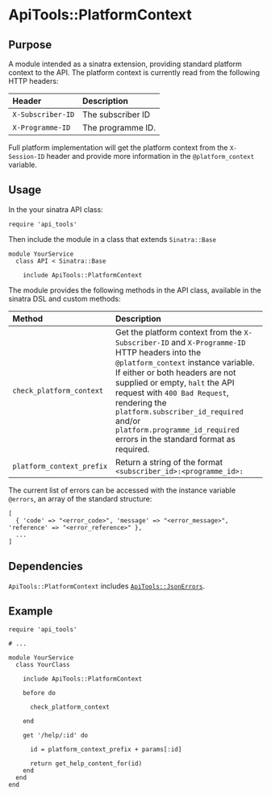 # ApiTools::PlatformContext

## Purpose

A module intended as a sinatra extension, providing standard platform context to the API. The platform context is currently read from the following HTTP headers:

| Header   | Description   |
|:---------|:--------------|
| `X-Subscriber-ID` | The subscriber ID |
| `X-Programme-ID` | The programme ID. |

Full platform implementation will get the platform context from the `X-Session-ID` header and provide more information in the `@platform_context` variable.

## Usage

In the your sinatra API class:

    require 'api_tools'

Then include the module in a class that extends `Sinatra::Base`

    module YourService
      class API < Sinatra::Base

        include ApiTools::PlatformContext

The module provides the following methods in the API class, available in the sinatra DSL and custom methods:

| Method   | Description   |
|:---------|:--------------|
| `check_platform_context` | Get the platform context from the `X-Subscriber-ID` and `X-Programme-ID` HTTP headers into the `@platform_context` instance variable. If either or both headers are not supplied or empty, `halt` the API request with `400 Bad Request`, rendering the `platform.subscriber_id_required` and/or `platform.programme_id_required` errors in the standard format as required. |
| `platform_context_prefix` | Return a string of the format `<subscriber_id>:<programme_id>:` |

The current list of errors can be accessed with the instance variable `@errors`, an array of the standard structure:

    [
      { 'code' => "<error_code>", 'message' => "<error_message>", 'reference' => "<error_reference>" },
      ...
    ]

## Dependencies

`ApiTools::PlatformContext` includes [`ApiTools::JsonErrors`](json_errors.md).

## Example

    require 'api_tools'

    # ...

    module YourService
      class YourClass

        include ApiTools::PlatformContext

        before do
          
          check_platform_context

        end

        get '/help/:id' do

          id = platform_context_prefix + params[:id]

          return get_help_content_for(id)
        end
      end
    end
